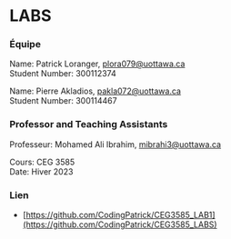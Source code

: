 # LABS

### Équipe

Name: Patrick Loranger, plora079@uottawa.ca<br>
Student Number: 300112374<br>

Name: Pierre Akladios, pakla072@uottawa.ca<br>
Student Number: 300114467

### Professor and Teaching Assistants

Professeur: Mohamed Ali Ibrahim, mibrahi3@uottawa.ca<br>

Cours: CEG 3585<br>
Date: Hiver 2023

### Lien

* [https://github.com/CodingPatrick/CEG3585_LAB1](https://github.com/CodingPatrick/CEG3585_LABS)

